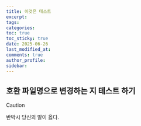 ```yaml
---
title: 이것은 테스트
excerpt: 
tags: 
categories: 
toc: true
toc_sticky: true
date: 2025-06-26
last_modified_at: 
comments: true
author_profile: 
sidebar:
---
```

## 호환 파일명으로 변경하는 지 테스트 하기

>[!caution]
>반박시 당신의 말이 옳다.
